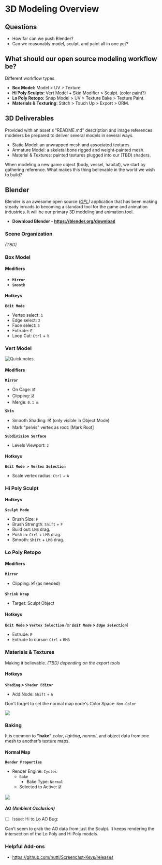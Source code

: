 # 3D Modeling Overview

## Questions
- How far can we push Blender?
- Can we reasonably model, sculpt, and paint all in one yet?

## What should our open source modeling workflow be?
Different workflow types:

- **Box Model:** Model > UV > Texture.
- **Hi Poly Sculpts:** Vert Model + Skin Modifier > Sculpt. (color paint?)
- **Lo Poly Retopo:** Snap Model > UV > Texture Bake > Texture Paint.
- **Materials & Texturing:** Stitch > Touch Up > Export > ORM.

## 3D Deliverables
Provided with an asset's "README.md" description and image references modelers be prepared to deliver several models in several ways.
- Static Model: an unwrapped mesh and associated textures.
- Armature Model: a skeletal bone rigged and weight-painted mesh.
- Material & Textures: painted textures plugged into our (TBD) shaders.

When modeling a new game object (body, vessel, habitat), we start by gathering reference. What makes this thing believable in the world we wish to build?


## Blender
Blender is an awesome open source _([GPL](https://www.blender.org/about/license/))_ application that has been making steady inroads to becoming a standard tool for the game and animation industries. It will be our primary 3D modeling and animation tool.
- **Download Blender - https://blender.org/download**

### Scene Organization
_(TBD)_


### Box Model
#### Modifiers

- **`Mirror`**
- **`Smooth`**

#### Hotkeys
**`Edit Mode`**

- Vertex select: `1`
- Edge select: `2`
- Face select: `3`
- Extrude: `E`
- Loop Cut: `Ctrl` + `R`

### Vert Model

![Quick notes.](vert_extrude_skin.png)

#### Modifiers

**`Mirror`**
- On Cage: `🗹`
- Clipping: `🗹`
- Merge: `0.1 m`

**`Skin`**
- Smooth Shading: 🗹 (only visible in Object Mode)
- Mark "pelvis" vertex as root: [Mark Root]

**`Subdivision Surface`**
- Levels Viewport: `2`

#### Hotkeys
**`Edit Mode > Vertex Selection`**
- Scale vertex radius: `Ctrl` + `A`

### Hi Poly Sculpt
#### Hotkeys
**`Sculpt Mode`**

- Brush Size: `F`
- Brush Strength: `Shift` + `F`
- Build out: `LMB` drag.
- Push in: `Ctrl` + `LMB` drag.
- Smooth: `Shift` + `LMB` drag.

### Lo Poly Retopo
#### Modifiers
**`Mirror`**
- Clipping: 🗹 (as needed)

**`Shrink Wrap`**
- Target: Sculpt Object

#### Hotkeys
**`Edit Mode` > `Vertex Selection`** _(or **`Edit Mode` > `Edge Selection`**)_
- Extrude: `E`
- Extrude to cursor: `Ctrl` + `RMB`

### Materials & Textures
Making it believable. _(TBD) depending on the export tools_

#### Hotkeys
**`Shading` > `Shader Editor`**
- Add Node: `Shift` + `A`

Don't forget to set the normal map node's Color Space: `Non-Color`

![](normal_nodes.png)


### Baking
It is common to **"bake"** _color_, _lighting_, _normal_, and object data from one mesh to another's texture maps.

#### Normal Map
**`Render Properties`**
- Render Engine: `Cycles`
  - `Bake`
    - Bake Type: `Normal`
  - Selected to Active: `🗹`

![](bake_settings.png)


#### AO _(Ambient Occlusion)_
- [ ] Issue: Hi to Lo AO Bug:

Can't seem to grab the AO data from just the Sculpt. It keeps rendering the intersection of the Lo Poly and Hi Poly models.

### Helpful Add-ons
- https://github.com/nutti/Screencast-Keys/releases
